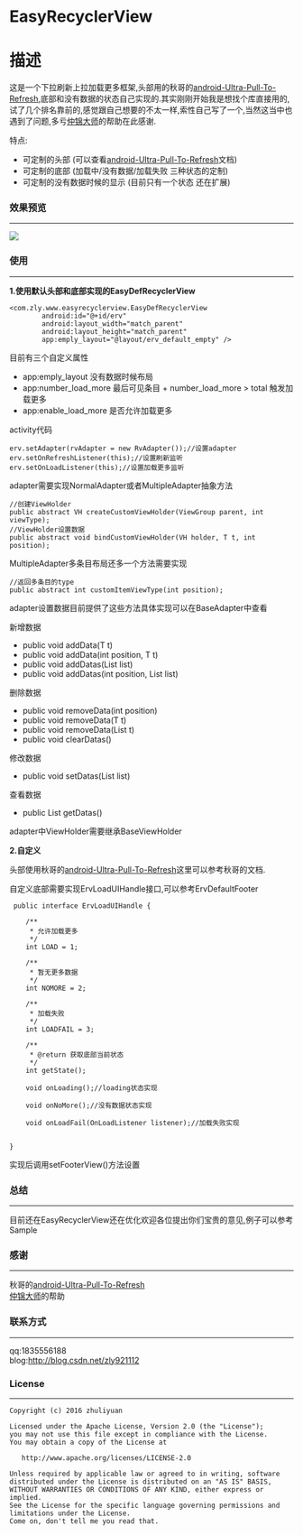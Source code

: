 EasyRecyclerView
=======
**描述**
=======
这是一个下拉刷新上拉加载更多框架,头部用的秋哥的[android-Ultra-Pull-To-Refresh](https://github.com/liaohuqiu/android-Ultra-Pull-To-Refresh),底部和没有数据的状态自己实现的.其实刚刚开始我是想找个库直接用的,试了几个排名靠前的,感觉跟自己想要的不太一样,索性自己写了一个,当然这当中也遇到了问题,多亏[仲锦大师](https://github.com/chenzj-king)的帮助在此感谢.

特点:
- 可定制的头部 (可以查看[android-Ultra-Pull-To-Refresh](https://github.com/liaohuqiu/android-Ultra-Pull-To-Refresh)文档)
- 可定制的底部 (加载中/没有数据/加载失败 三种状态的定制)
- 可定制的没有数据时候的显示 (目前只有一个状态 还在扩展)

### **效果预览**

---------------
![](http://of1ktyksz.bkt.clouddn.com/EasyRecyclerView.gif)

### **使用**

---------------
**1.使用默认头部和底部实现的EasyDefRecyclerView**

    <com.zly.www.easyrecyclerview.EasyDefRecyclerView
            android:id="@+id/erv"
            android:layout_width="match_parent"
            android:layout_height="match_parent"
            app:emply_layout="@layout/erv_default_empty" />

目前有三个自定义属性
- app:emply_layout 没有数据时候布局
- app:number_load_more 最后可见条目 + number_load_more > total 触发加载更多
- app:enable_load_more 是否允许加载更多


activity代码

    erv.setAdapter(rvAdapter = new RvAdapter());//设置adapter
    erv.setOnRefreshListener(this);//设置刷新监听
    erv.setOnLoadListener(this);//设置加载更多监听

adapter需要实现NormalAdapter或者MultipleAdapter抽象方法

    //创建ViewHolder
    public abstract VH createCustomViewHolder(ViewGroup parent, int viewType);
    //ViewHolder设置数据
    public abstract void bindCustomViewHolder(VH holder, T t, int position);

MultipleAdapter多条目布局还多一个方法需要实现

    //返回多条目的type
    public abstract int customItemViewType(int position);

adapter设置数据目前提供了这些方法具体实现可以在BaseAdapter中查看

新增数据
- public void addData(T t)
- public void addData(int position, T t)
- public void addDatas(List<T> list)
- public void addDatas(int position, List<T> list)

删除数据
- public void removeData(int position)
- public void removeData(T t)
- public void removeData(List<T> t)
- public void clearDatas()

修改数据
- public void setDatas(List<T> list)

查看数据
- public List<T> getDatas()

adapter中ViewHolder需要继承BaseViewHolder

**2.自定义**

头部使用秋哥的[android-Ultra-Pull-To-Refresh](https://github.com/liaohuqiu/android-Ultra-Pull-To-Refresh)这里可以参考秋哥的文档.

自定义底部需要实现ErvLoadUIHandle接口,可以参考ErvDefaultFooter

     public interface ErvLoadUIHandle {

        /**
         * 允许加载更多
         */
        int LOAD = 1;

        /**
         * 暂无更多数据
         */
        int NOMORE = 2;

        /**
         * 加载失败
         */
        int LOADFAIL = 3;

        /**
         * @return 获取底部当前状态
         */
        int getState();

        void onLoading();//loading状态实现

        void onNoMore();//没有数据状态实现

        void onLoadFail(OnLoadListener listener);//加载失败实现


    }

实现后调用setFooterView()方法设置

### **总结**
----
目前还在EasyRecyclerView还在优化欢迎各位提出你们宝贵的意见,例子可以参考Sample

### **感谢**
----
秋哥的[android-Ultra-Pull-To-Refresh](https://github.com/liaohuqiu/android-Ultra-Pull-To-Refresh)</br>
[仲锦大师](https://github.com/chenzj-king)的帮助

### **联系方式**
----
qq:1835556188</br>
blog:http://blog.csdn.net/zly921112</br>

### **License**
---
    Copyright (c) 2016 zhuliyuan

    Licensed under the Apache License, Version 2.0 (the "License");
    you may not use this file except in compliance with the License.
    You may obtain a copy of the License at

       http://www.apache.org/licenses/LICENSE-2.0

    Unless required by applicable law or agreed to in writing, software
    distributed under the License is distributed on an "AS IS" BASIS,
    WITHOUT WARRANTIES OR CONDITIONS OF ANY KIND, either express or implied.
    See the License for the specific language governing permissions and
    limitations under the License.
    Come on, don't tell me you read that.
